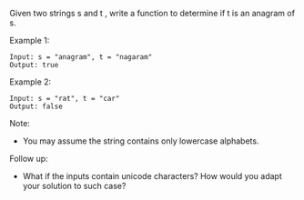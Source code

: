 Given two strings s and t , write a function to determine if t is an anagram of s.

Example 1:
```
Input: s = "anagram", t = "nagaram"
Output: true
```
Example 2:
```
Input: s = "rat", t = "car"
Output: false
```
Note:
- You may assume the string contains only lowercase alphabets.

Follow up:
- What if the inputs contain unicode characters? How would you adapt your solution to such case?